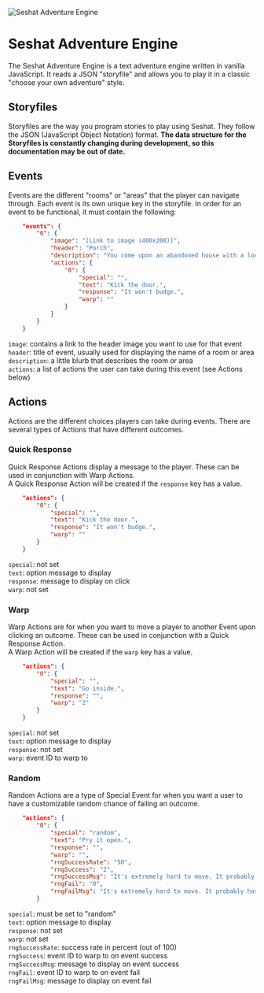 ![Seshat Adventure Engine](https://i.imgur.com/KLpd2I2.png)

# Seshat Adventure Engine
The Seshat Adventure Engine is a text adventure engine written in vanilla JavaScript. It reads a JSON "storyfile" and allows you to play it in a classic "choose your own adventure" style.

## Storyfiles
Storyfiles are the way you program stories to play using Seshat. They follow the JSON (JavaScript Object Notation) format. **The data structure for the Storyfiles is constantly changing during development, so this documentation may be out of date.**

## Events
Events are the different "rooms" or "areas" that the player can navigate through. Each event is its own unique key in the storyfile. In order for an event to be functional, it must contain the following:
```JSON
    "events": {
        "0": {
            "image": "[Link to image (400x200)]",
            "header": "Porch",
            "description": "You come upon an abandoned house with a locked front door.",
            "actions": {
                "0": {
                    "special": "",     
                    "text": "Kick the door.",
                    "response": "It won't budge.",
                    "warp": ""
                }
            }
        }
    }
```
```image```: contains a link to the header image you want to use for that event  
```header```: title of event, usually used for displaying the name of a room or area  
```description```: a little blurb that describes the room or area  
```actions```: a list of actions the user can take during this event (see Actions below)  

## Actions
Actions are the different choices players can take during events. There are several types of Actions that have different outcomes.

### Quick Response
Quick Response Actions display a message to the player. These can be used in conjunction with Warp Actions.\
A Quick Response Action will be created if the ```response``` key has a value.
```JSON
    "actions": {
        "0": {
            "special": "",     
            "text": "Kick the door.",
            "response": "It won't budge.",
            "warp": ""
        }
    }
```
```special```: not set\
```text```: option message to display\
```response```: message to display on click\
```warp```: not set

### Warp
Warp Actions are for when you want to move a player to another Event upon clicking an outcome. These can be used in conjunction with a Quick Response Action.\
A Warp Action will be created if the ```warp``` key has a value.
```JSON
    "actions": {
        "0": {
            "special": "",     
            "text": "Go inside.",
            "response": "",
            "warp": "2"
        }
    }
```    
```special```: not set\
```text```: option message to display\
```response```: not set\
```warp```: event ID to warp to

### Random
Random Actions are a type of Special Event for when you want a user to have a customizable random chance of failing an outcome.
```JSON
    "actions": {
        "0": {
            "special": "random",
            "text": "Pry it open.",
            "response": "",
            "warp": "",
            "rngSuccessRate": "50",
            "rngSuccess": "2",
            "rngSuccessMsg": "It's extremely hard to move. It probably hasn't been opened in years. With a great burst of effort, you slide the window open.",
            "rngFail": "0",
            "rngFailMsg": "It's extremely hard to move. It probably hasn't been opened in years. Unfortunately it appears the wood has rotted to the point that this window won't be opening any time soon."
        }
```
```special```: must be set to "random"\
```text```: option message to display\
```response```: not set\
```warp```: not set\
```rngSuccessRate```: success rate in percent (out of 100)\
```rngSuccess```: event ID to warp to on event success\
```rngSuccessMsg```: message to display on event success\
```rngFail```: event ID to warp to on event fail\
```rngFailMsg```: message to display on event fail